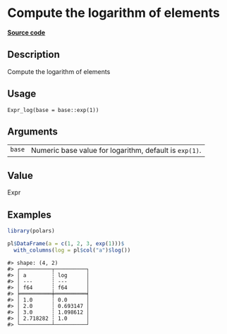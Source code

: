 

# Compute the logarithm of elements

[**Source code**](https://github.com/pola-rs/r-polars/tree/8dac37e8bf89bcd080a13d0ed20dd1dc2bee615f/R/expr__expr.R#L3102)

## Description

Compute the logarithm of elements

## Usage

<pre><code class='language-R'>Expr_log(base = base::exp(1))
</code></pre>

## Arguments

<table>
<tr>
<td style="white-space: nowrap; font-family: monospace; vertical-align: top">
<code id="base">base</code>
</td>
<td>
Numeric base value for logarithm, default is <code>exp(1)</code>.
</td>
</tr>
</table>

## Value

Expr

## Examples

``` r
library(polars)

pl$DataFrame(a = c(1, 2, 3, exp(1)))$
  with_columns(log = pl$col("a")$log())
```

    #> shape: (4, 2)
    #> ┌──────────┬──────────┐
    #> │ a        ┆ log      │
    #> │ ---      ┆ ---      │
    #> │ f64      ┆ f64      │
    #> ╞══════════╪══════════╡
    #> │ 1.0      ┆ 0.0      │
    #> │ 2.0      ┆ 0.693147 │
    #> │ 3.0      ┆ 1.098612 │
    #> │ 2.718282 ┆ 1.0      │
    #> └──────────┴──────────┘
